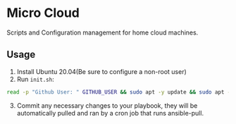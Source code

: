 # Micro Cloud
Scripts and Configuration management for home cloud machines. 

## Usage
1. Install Ubuntu 20.04(Be sure to configure a non-root user)
2. Run `init.sh`:

``` sh
read -p "Github User: " GITHUB_USER && sudo apt -y update && sudo apt -y install curl && curl -sL https://raw.githubusercontent.com/$GITHUB_USER/micro-cloud/main/init.sh | sudo -E bash -s -- $GITHUB_USER
```
3. Commit any necessary changes to your playbook, they will be automatically pulled and ran by a cron job that runs ansible-pull. 
